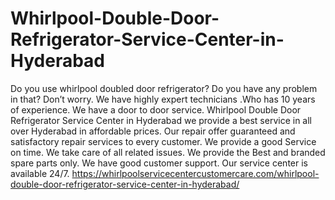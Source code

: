 # Whirlpool-Double-Door-Refrigerator-Service-Center-in-Hyderabad
   Do you use whirlpool doubled door refrigerator? Do you have any problem in that? Don’t worry. We have highly expert technicians .Who has 10 years of experience. We have a door to door service. Whirlpool Double Door Refrigerator Service Center in Hyderabad  we provide a best service in all over Hyderabad in affordable prices. Our repair offer guaranteed and satisfactory repair services to every customer. We provide a good Service on time. We take care of all related issues. We provide the Best and branded spare parts only. We have good customer support.  Our service center is available 24/7.  https://whirlpoolservicecentercustomercare.com/whirlpool-double-door-refrigerator-service-center-in-hyderabad/
